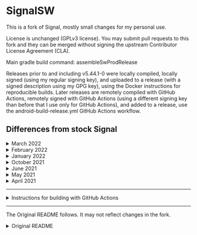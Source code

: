 # SignalSW

This is a fork of Signal, mostly small changes for my personal use.

License is unchanged (GPLv3 license). You may submit pull requests to this fork and they can be merged without signing the upstream Contributor License Agreement (CLA).

Main gradle build command: assembleSwProdRelease

Releases prior to and including v5.44.1-0 were locally compiled, locally signed (using my regular signing key), and uploaded to a release (with a signed description using my GPG key), using the Docker instructions for reproducible builds. Later releases are remotely compiled with GitHub Actions, remotely signed with GitHub Actions (using a different signing key than before that I use only for GitHub Actions), and added to a release, use the android-build-release.yml GitHub Actions workflow.

## Differences from stock Signal

<details>
<summary>March 2022</summary>

* Further improvements to security of view/set identity keys screen (requires authentication if device has one available)
* Long-press Signal icon in conversation bubble to hide media/attachment keyboard. Works around possible bug where it may be otherwise difficult to close the media/attachment keyboard in conversation bubbles
* Long-press recipient label that appears above media while adding/editing media (to send in a conversation) to close media selection. Works around possible bug where it is otherwise difficult to close/go back from media selection while in conversation bubbles
</details>

<details>
<summary>February 2022</summary>

* Added support for building with GitHub Actions. See below the changelog for more information
* Added option to set backup interval to any number of days (upstream always uses 1). You can also set it to a really big number if you want to only create backups using the option in Chat Backups setting manually
* Upstream has fixed (in a different way) ~~Forwarding video GIFs from the media preview screen now retains video GIF status~~
</details>

<details>
<summary>January 2022</summary>

* Option to show a prompt when sending videos to send like gifs. Videos will autoplay, not have seek controls, will loop, sometimes appear larger than if sent as video, and may not have audio.
* Add sort media preview by content type (and then largest or newest) option
</details>

<details>
<summary>October 2021</summary>

* Option to not prompt when deleting messages using the delete button action bar; they will only be automatically deleted for you, not everyone.
</details>

<details>
<summary>June 2021</summary>

* Several new swipe to right options (see May 2021) swipe to right list of options
* Option to enable select multiple mode when long pressing any type of conversation item (most useful when setting swipe to right conversation item action to show options)
* Due to using a custom build target and not realizing a specific setting needed to add in that build target, the usual gradle build target did not perform dependency verification prior to commit 850f9bfe on 2021-06-09 (part of release 5.14.2), when it was fixed
* Option to also show profile names under contact names in detailed recipient views and group member lists (when a member does not have about set), for recipients with contact entries (by default, contact names replace profile names in most views)
* Option to enable manage group view tweaks, which include hiding text with prompt to add group description or number of members and moving member list almost to top of view (but leaving the add members button where it usually is)
* Added in support for swipe to left conversation item action. Option to customize swipe to right conversation item action has the same options as the swipe to right conversation item action
* Upstream has added feature independently (with better UI) ~~Option to type reaction emoji, by long pressing the custom emoji bottom sheet settings button to use the keyboard to enter reaction emoji. Useful if you want to search for emojis and your keyboard supports it~~
</details>


<details>
<summary>May 2021</summary>

* Can start or join group calls with just microphone permission (non-fork requires video permission)
* Option to long-press a custom emoji previously used as a reaction in the long-press your selected reaction popup to change it to another custom emoji (so you don't have to press it once to deselect it and then select a different one; note that you still have to let go of the custom emoji after long pressing to show the custom emoji selector)
* Option to open popup with editable text when selecting copying text for one or more messages in a conversation, which allows for easy modification and/or copying of part or all of the string
* Option to add menu option to conversation view to delete the current conversation (still prompted with a confirmation popup)
* Option to customize swipe to right conversation item action. Options are
    * reply (non-fork version uses this)
    * do nothing (disable swipe to right)
    * delete message (with usual prompt or for me without prompt)
    * copy text (normal method or with popup)
    * show message details
    * show options (show long press menu) (June 2021)
    * note to self (shortcut for forward to self, only works if you have an existing note to self conversation) (June 2021)
    * select multiple (select item and enter multi select mode) (June 2021)
* Option to enable a range to be selected when selecting multiple conversation items, by long pressing an item after selecting an item, which will select all items in that range (including the selected and long pressed items)
</details>

<details>
<summary>April 2021</summary>

* Package name is different, so the fork can be installed on the same device as stock Signal. Note that a phone number can be registered to only one Signal (non-fork or fork) instance at a time (the older one will be deregistered, and if a backup is not restored during install time on the new instance, the identity key will change, chat history will be lost, etc). The fork should be compatiable with stock Signal backups and vice versa (but not really tested).
* Build signing code is slightly tweaked to my preferred style (note that the build target I use is assembleSwProdRelease).
* As I may not provide support, the sending debug log feature is disabled.
* Update check is not currently set up for the fork and is disabled.
* Option to hide insights option when sms is enabled (just tells you how much of your messages sent were encrypted).
* Option to show read reaction timestamp.
* Option to view/set identity keys (very specific use cases, may break Signal installation, please read security warnings when clicking the button in the view/set screen that populates your public and private identity keys). (hides itself in recent apps screen from January 2022)
</details>

---

<details>
<summary>Instructions for building with GitHub Actions</summary>

We make the upstream Android CI and Reproducible Build workflows on demand only, and add a debug build (and create artifact with universal apk) and a release build (and create release with split and universal apks) workflows. These also sign your apks (use if you're comfortable with the build server signing them). To use these workflows yourself, start by forking this repository. Follow the
[Android developer instructions to generate a private key](https://developer.android.com/studio/build/building-cmdline#sign_cmdline) and then convert it to a base64 string with `openssl base64 < keystore.jks | tr -d '\n' | tee keystore.txt` in a Linux-like terminal and then put it in a GitHub Actions secret called "KEYSTORE_BASE64". Put the keystore password in a secret called "KEYSTORE_PASSWORD", the keystore key alias in "KEYSTORE_ALIAS", and
the keystore key alias password in "KEYSTORE_ALIAS_PASSWORD" ([more info on Github Action secrets](https://docs.github.com/en/actions/security-guides/encrypted-secrets)).
</details>

---

The Original README follows. It may not reflect changes in the fork.

<details>
<summary>Original README</summary>

Signal is a messaging app for simple private communication with friends.

Signal uses your phone's data connection (WiFi/3G/4G) to communicate securely, optionally supports plain SMS/MMS to function as a unified messenger, and can also encrypt the stored messages on your phone.

Currently available on the Play store and [signal.org](https://signal.org/android/apk/).

<a href='https://play.google.com/store/apps/details?id=org.thoughtcrime.securesms&pcampaignid=MKT-Other-global-all-co-prtnr-py-PartBadge-Mar2515-1'><img alt='Get it on Google Play' src='https://play.google.com/intl/en_us/badges/images/generic/en_badge_web_generic.png' height='80px'/></a>

## Contributing Bug reports
We use GitHub for bug tracking. Please search the existing issues for your bug and create a new one if the issue is not yet tracked!

https://github.com/signalapp/Signal-Android/issues

## Joining the Beta
Want to live life on the bleeding edge and help out with testing?

You can subscribe to Signal Android Beta releases here:
https://play.google.com/apps/testing/org.thoughtcrime.securesms
 
If you're interested in a life of peace and tranquility, stick with the standard releases.

## Contributing Code

If you're new to the Signal codebase, we recommend going through our issues and picking out a simple bug to fix (check the "easy" label in our issues) in order to get yourself familiar. Also please have a look at the [CONTRIBUTING.md](https://github.com/signalapp/Signal-Android/blob/main/CONTRIBUTING.md), that might answer some of your questions.

For larger changes and feature ideas, we ask that you propose it on the [unofficial Community Forum](https://community.signalusers.org) for a high-level discussion with the wider community before implementation.

## Contributing Ideas
Have something you want to say about Open Whisper Systems projects or want to be part of the conversation? Get involved in the [community forum](https://community.signalusers.org).

Help
====
## Support
For troubleshooting and questions, please visit our support center!

https://support.signal.org/

## Documentation
Looking for documentation? Check out the wiki!

https://github.com/signalapp/Signal-Android/wiki

# Legal things
## Cryptography Notice

This distribution includes cryptographic software. The country in which you currently reside may have restrictions on the import, possession, use, and/or re-export to another country, of encryption software.
BEFORE using any encryption software, please check your country's laws, regulations and policies concerning the import, possession, or use, and re-export of encryption software, to see if this is permitted.
See <http://www.wassenaar.org/> for more information.

The U.S. Government Department of Commerce, Bureau of Industry and Security (BIS), has classified this software as Export Commodity Control Number (ECCN) 5D002.C.1, which includes information security software using or performing cryptographic functions with asymmetric algorithms.
The form and manner of this distribution makes it eligible for export under the License Exception ENC Technology Software Unrestricted (TSU) exception (see the BIS Export Administration Regulations, Section 740.13) for both object code and source code.

## License

Copyright 2013-2022 Signal

Licensed under the GPLv3: http://www.gnu.org/licenses/gpl-3.0.html

Google Play and the Google Play logo are trademarks of Google LLC.
</details>
